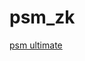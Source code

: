 # psm_zk

[psm ultimate](https://docs.google.com/document/d/1WA2M25evFDn-AV-Sfsq3P2kv_6thJBLe5C2jRokXucc/edit?tab=t.0)
